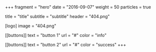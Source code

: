 +++
fragment = "hero"
date = "2016-09-07"
weight = 50
particles = true

title = "title"
subtitle = "subtitle"
header = "404.png"

[logo]
  image = "404.png"

[[buttons]]
  text = "button 1"
  url = "#"
  color = "info"

[[buttons]]
  text = "button 2"
  url = "#"
  color = "success"
+++
